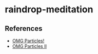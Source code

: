 # raindrop-meditation

## References

* [OMG Particles!](http://bl.ocks.org/mbostock/1062544)
* [OMG Particles II](http://bl.ocks.org/mbostock/9539958)
